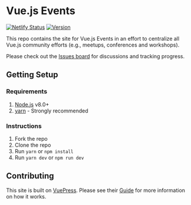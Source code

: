 # Vue.js Events

[![Netlify Status](https://api.netlify.com/api/v1/badges/4e0142b9-085f-4737-adb3-d11aa02481ee/deploy-status)](https://app.netlify.com/sites/vuejs-events/deploys)
[![Version](https://img.shields.io/badge/version-0.2.0--alpha-orange.svg)](https://github.com/vuejs/events/blob/master/CHANGELOG.md)

This repo contains the site for Vue.js Events in an effort to centralize all Vue.js community efforts (e.g., meetups, conferences and workshops).

Please check out the [Issues board](https://github.com/vuejs/events/issues) for discussions and tracking progress.

## Getting Setup

### Requirements

1. [Node.js](https://nodejs.org/en/) v8.0+
1. [yarn](https://yarnpkg.com/en/) - Strongly recommended

### Instructions

1. Fork the repo
1. Clone the repo
1. Run `yarn` or `npm install`
1. Run `yarn dev` or `npm run dev`

## Contributing

This site is built on [VuePress](https://vuepress.vuejs.org/). Please see their [Guide](https://vuepress.vuejs.org/guide/) for more information on how it works.
